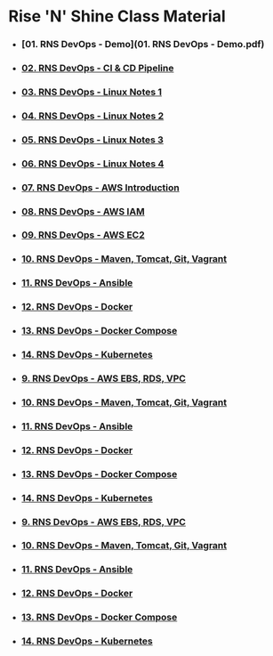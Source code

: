 # **Rise 'N' Shine** Class Material

- ### [**01. RNS DevOps - Demo**](01. RNS DevOps - Demo.pdf)

- ### [**02. RNS DevOps - CI & CD Pipeline**](2.CI-and-CD-Pipeline.pdf)

- ### [**03. RNS DevOps - Linux Notes 1**](3.Linux_Material_Part_1.pdf)

- ### [**04. RNS DevOps - Linux Notes 2**](3.Linux_Material_Part_2.pdf)

- ### [**05. RNS DevOps - Linux Notes 3**](3.Linux_Material_Part_3.pdf)
    
- ### [**06. RNS DevOps - Linux Notes 4**](3.Linux_Material_Part_4.pdf)

- ### [**07. RNS DevOps - AWS Introduction**](4.AWS-Introduction.pdf)

- ### [**08. RNS DevOps - AWS IAM**]()

- ### [**09. RNS DevOps - AWS EC2**](6.AWS-EBS-VPC-RDS.pdf)

- ### [**10. RNS DevOps - Maven, Tomcat, Git, Vagrant**](8.DevOps-Part-1.pdf)

- ### [**11. RNS DevOps - Ansible**](9.DevOps-Part-2.pdf)

- ### [**12. RNS DevOps - Docker**](10.DevOps-Docker.pdf)

- ### [**13. RNS DevOps - Docker Compose**](11.DevOps-Docker-Compose.pdf)

- ### [**14. RNS DevOps - Kubernetes**](12.Kubernetes.pdf)

- ### [**9. RNS DevOps - AWS  EBS, RDS, VPC**](6.AWS-EBS-VPC-RDS.pdf)

- ### [**10. RNS DevOps - Maven, Tomcat, Git, Vagrant**](8.DevOps-Part-1.pdf)

- ### [**11. RNS DevOps - Ansible**](9.DevOps-Part-2.pdf)

- ### [**12. RNS DevOps - Docker**](10.DevOps-Docker.pdf)

- ### [**13. RNS DevOps - Docker Compose**](11.DevOps-Docker-Compose.pdf)

- ### [**14. RNS DevOps - Kubernetes**](12.Kubernetes.pdf)

- ### [**9. RNS DevOps - AWS  EBS, RDS, VPC**](6.AWS-EBS-VPC-RDS.pdf)

- ### [**10. RNS DevOps - Maven, Tomcat, Git, Vagrant**](8.DevOps-Part-1.pdf)

- ### [**11. RNS DevOps - Ansible**](9.DevOps-Part-2.pdf)

- ### [**12. RNS DevOps - Docker**](10.DevOps-Docker.pdf)

- ### [**13. RNS DevOps - Docker Compose**](11.DevOps-Docker-Compose.pdf)

- ### [**14. RNS DevOps - Kubernetes**](12.Kubernetes.pdf)
